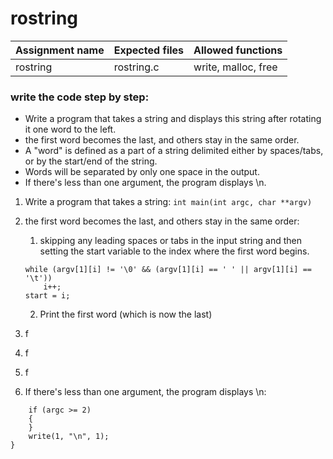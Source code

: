 # rostring

| Assignment name | Expected files | Allowed functions |
| --------------- | -------------  | ----------------- |
| rostring        | rostring.c     | write, malloc, free             |

### write the code step by step:
* Write a program that takes a string and displays this string after rotating it one word to the left.
* the first word becomes the last, and others stay in the same order.
* A "word" is defined as a part of a string delimited either by spaces/tabs, or by the start/end of the string.
* Words will be separated by only one space in the output.
* If there's less than one argument, the program displays \n.

1. Write a program that takes a string: ``` int	main(int argc, char **argv) ```
2. the first word becomes the last, and others stay in the same order:
	1. skipping any leading spaces or tabs in the input string and then setting the start variable to the index where the first word begins.
	```
 	while (argv[1][i] != '\0' && (argv[1][i] == ' ' || argv[1][i] == '\t'))
		i++;
	start = i;
 	```
   	2.  Print the first word (which is now the last)

4. f
5. f
6. f
7. If there's less than one argument, the program displays \n:
```
	if (argc >= 2)
	{
	}
  	write(1, "\n", 1);
}
```
